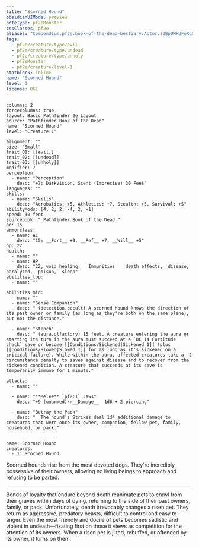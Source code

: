 ```yaml
---
title: "Scorned Hound"
obsidianUIMode: preview
noteType: pf2eMonster
cssClasses: pf2e
aliases: "Compendium.pf2e.book-of-the-dead-bestiary.Actor.z3BpUMkUFoXqOFgf" 
tags:
  - pf2e/creature/type/evil
  - pf2e/creature/type/undead
  - pf2e/creature/type/unholy
  - pf2eMonster
  - pf2e/creature/level/1
statblock: inline
name: "Scorned Hound"
level: 1
license: OGL
---
```


```statblock
columns: 2
forcecolumns: true
layout: Basic Pathfinder 2e Layout
source: "Pathfinder Book of the Dead"
name: "Scorned Hound"
level: "Creature 1"

alignment: ""
size: "Small"
trait_01: [[evil]]
trait_02: [[undead]]
trait_03: [[unholy]]
modifier: 7
perception:
  - name: "Perception"
    desc: "+7; Darkvision, Scent (Imprecise) 30 Feet"
languages: ""
skills:
  - name: "Skills"
    desc: "Acrobatics: +5, Athletics: +7, Stealth: +5, Survival: +5"
abilityMods: [4, 2, 2, -4, 2, -1]
speed: 30 feet
sourcebook: "_Pathfinder Book of the Dead_"
ac: 15
armorclass:
  - name: AC
    desc: "15; __Fort__ +9, __Ref__ +7, __Will__ +5"
hp: 22
health:
  - name: ""
  - name: HP
    desc: "22, void healing; __Immunities__  death effects,  disease,  paralyzed,  poison,  sleep"
abilities_top:
  - name: ""

abilities_mid:
  - name: ""
  - name: "Sense Companion"
    desc: " (detection,occult) A scorned hound knows the direction of its past owner or family (as long as they're both on the same plane), but not the distance."

  - name: "Stench"
    desc: " (aura,olfactory) 15 feet. A creature entering the aura or starting its turn in the aura must succeed at a `DC 14 Fortitude check` save or become [[Conditions/Sickened|Sickened 1]] (plus [[Conditions/Slowed|Slowed 1]] for as long as it's sickened on a critical failure). While within the aura, affected creatures take a -2 circumstance penalty to saves against disease and to recover from the sickened condition. A creature that succeeds at its save is temporarily immune for 1 minute."

attacks:
  - name: ""

  - name: "**Melee** `pf2:1` Jaws"
    desc: "+9 (unarmed)\n__Damage__  1d6 + 2 piercing"

  - name: "Betray the Pack"
    desc: "  The hound's Strikes deal 1d4 additional damage to creatures that were once its owner, companion, fellow pet, family, household, or pack."
 
```

```encounter-table
name: Scorned Hound
creatures:
  - 1: Scorned Hound
```



Scorned hounds rise from the most devoted dogs. They're incredibly possessive of their owners, allowing no living beings to approach and refusing to be parted.

* * *

Bonds of loyalty that endure beyond death reanimate pets to crawl from their graves within days of dying, returning to the side of their past owners, family, or pack. Unfortunately, death irrevocably changes a risen pet. They return as aggressive, predatory beasts, difficult to control and easy to anger. Even the most friendly and docile of pets becomes sadistic and violent in undeath—fixating first on those it views as competition for the attention of its owners. When a risen pet is jilted, rebuffed, or offended by its owner, it turns on them.
